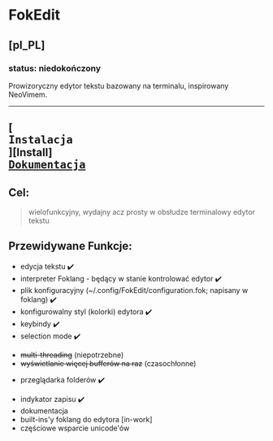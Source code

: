 # FokEdit

## [pl_PL]
### status: niedokończony
Prowizoryczny edytor tekstu bazowany na terminalu, inspirowany NeoVimem.

---
**[<kbd> <br> Instalacja <br> </kbd>][Install]**
**[<kbd> <br> Dokumentacja <br> </kbd>][Documentation]**
---

## Cel:
> wielofunkcyjny, wydajny acz prosty w obsłudze terminalowy edytor tekstu

## Przewidywane Funkcje:
* edycja tekstu ✔️
* interpreter Foklang - będący w stanie kontrolować edytor ✔️
* plik konfiguracyjny (~/.config/FokEdit/configuration.fok; napisany w foklang) ✔️
* konfigurowalny styl (kolorki) edytora ✔️
* keybindy ✔️
* selection mode ✔️
- ~~multi-threading~~ (niepotrzebne)
- ~~wyświetlanie więcej bufferów na raz~~ (czasochłonne)
* przeglądarka folderów ✔️
- indykator zapisu ✔️
- dokumentacja 
- built-ins'y foklang do edytora [in-work]
- częściowe wsparcie unicode'ów


<!----------------------------------------------------------------------->
[Documentation]: https://github.com/FokoHetman/FokEdit/docs/manual.md
[Installation]: https://github.com/FokoHetman/FokEdit/docs/installation.md